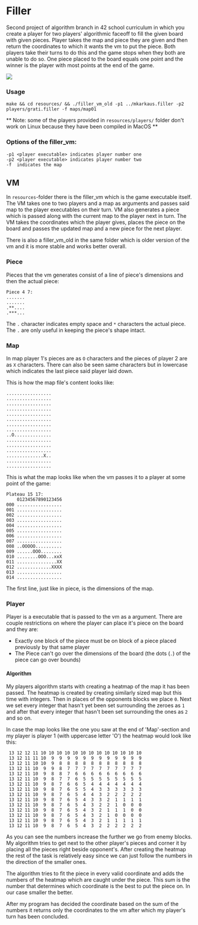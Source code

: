 # Filler
Second project of algorithm branch in 42 school curriculum in which you create a player for two players' algorithmic faceoff to fill the given board with given pieces. Player takes the map and piece they are given and then return the coordinates to which it wants the vm to put the piece. Both players take their turns to do this and the game stops when they both are unable to do so. One piece placed to the board equals one point and the winner is the player with most points at the end of the game.

![](filler.gif)

### Usage
```
make && cd resources/ && ./filler_vm_old -p1 ../mkarkaus.filler -p2 players/grati.filler -f maps/map01
```
** Note: some of the players provided in `resources/players/` folder don't work on Linux because they have been compiled in MacOS **

### Options of the filler_vm:
```
-p1 <player executable> indicates player number one
-p2 <player executable> indicates player number two
-f  indicates the map
```

## VM
In `resources`-folder there is the filler_vm which is the game executable itself. The VM takes one to two players and a map as arguments and passes said map to the player executables on their turn. VM also generates a piece which is passed along with the current map to the player next in turn. The VM takes the coordinates which the player gives, places the piece on the board and passes the updated map and a new piece for the next player.

There is also a filler_vm_old in the same folder which is older version of the vm and it is more stable and works better overall.

### Piece
Pieces that the vm generates consist of a line of piece's dimensions and then the actual piece:
```
Piece 4 7:
.......
.......
.**....
.***...
```
The `.` character indicates empty space and `*` characters the actual piece. The `.` are only useful in keeping the piece's shape intact.

### Map
In map player 1's pieces are as `O` characters and the pieces of player 2 are as `X` characters. There can also be seen same characters but in lowercase which indicates the last 
piece said player laid down.

This is how the map file's content looks like:
```
.................
.................
.................
.................
.................
.................
.................
.................
..O..............
.................
.................
.................
..............X..
.................
.................
```

This is what the map looks like when the vm passes it to a player at some point of the game:
```
Plateau 15 17:
    01234567890123456
000 .................
001 .................
002 .................
003 .................
004 .................
005 .................
006 .................
007 .................
008 ..OOOOO..........
009 ......OOO........
010 ........OOO...xxX
011 ...............XX
012 .............XXXX
013 .................
014 .................
```
The first line, just like in piece, is the dimensions of the map.

### Player
Player is a executable that is passed to the vm as a argument. There are couple restrictions on where the player can place it's piece on the board and they are:

- Exactly one block of the piece must be on block of a piece placed previously by that same player
- The Piece can't go over the dimensions of the board (the dots (`.`) of the piece can go over bounds)

#### Algorithm
My players algorithm starts with creating a heatmap of the map it has been passed. The heatmap is created by creating similarly sized map but this time with integers. Then in places of the opponents blocks we place `0`. Next we set every integer that hasn't yet been set surrounding the zeroes as `1` and after that every integer that hasn't been set surrounding the ones as `2` and so on.

In case the map looks like the one you saw at the end of 'Map'-section and my player is player 1 (with uppercase letter 'O') the heatmap would look like this:

```
 13 12 12 11 10 10 10 10 10 10 10 10 10 10 10 10 10
 13 12 11 11 10  9  9  9  9  9  9  9  9  9  9  9  9
 13 12 11 10 10  9  8  8  8  8  8  8  8  8  8  8  8
 13 12 11 10  9  9  8  7  7  7  7  7  7  7  7  7  7
 13 12 11 10  9  8  8  7  6  6  6  6  6  6  6  6  6
 13 12 11 10  9  8  7  7  6  5  5  5  5  5  5  5  5
 13 12 11 10  9  8  7  6  6  5  4  4  4  4  4  4  4
 13 12 11 10  9  8  7  6  5  5  4  3  3  3  3  3  3
 13 12 11 10  9  8  7  6  5  4  4  3  2  2  2  2  2
 13 12 11 10  9  8  7  6  5  4  3  3  2  1  1  1  1
 13 12 11 10  9  8  7  6  5  4  3  2  2  1  0  0  0
 13 12 11 10  9  8  7  6  5  4  3  2  1  1  1  0  0
 13 12 11 10  9  8  7  6  5  4  3  2  1  0  0  0  0
 13 12 11 10  9  8  7  6  5  4  3  2  1  1  1  1  1
 13 12 11 10  9  8  7  6  5  4  3  2  2  2  2  2  2
```

As you can see the numbers increase the further we go from enemy blocks. My algorithm tries to get next to the other player's pieces and corner it by placing all the pieces right beside opponent's. After creating the heatmap the rest of the task is relatively easy since we can just follow the numbers in the direction of the smaller ones.

The algorithm tries to fit the piece in every valid coordinate and adds the numbers of the heatmap which are caught under the piece. This sum is the number that determines which coordinate is the best to put the piece on. In our case smaller the better.

After my program has decided the coordinate based on the sum of the numbers it returns only the coordinates to the vm after which my player's turn has been concluded.
